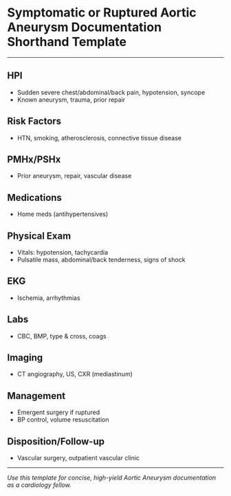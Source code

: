 # Symptomatic or Ruptured Aortic Aneurysm Documentation Shorthand Template

---

## HPI
- Sudden severe chest/abdominal/back pain, hypotension, syncope
- Known aneurysm, trauma, prior repair

## Risk Factors
- HTN, smoking, atherosclerosis, connective tissue disease

## PMHx/PSHx
- Prior aneurysm, repair, vascular disease

## Medications
- Home meds (antihypertensives)

## Physical Exam
- Vitals: hypotension, tachycardia
- Pulsatile mass, abdominal/back tenderness, signs of shock

## EKG
- Ischemia, arrhythmias

## Labs
- CBC, BMP, type & cross, coags

## Imaging
- CT angiography, US, CXR (mediastinum)

## Management
- Emergent surgery if ruptured
- BP control, volume resuscitation

## Disposition/Follow-up
- Vascular surgery, outpatient vascular clinic

---
*Use this template for concise, high-yield Aortic Aneurysm documentation as a cardiology fellow.*
